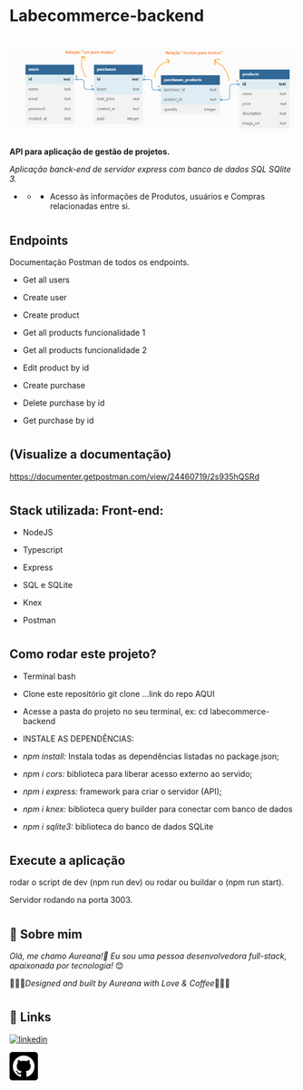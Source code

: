 # Labecommerce-backend
#

![Navigate](./src/img/banco-dados.png)
##

**API para aplicação de gestão de projetos.**

*Aplicação banck-end de servidor express com banco de dados SQL SQlite 3.*

*    *  *  Acesso às informações de Produtos, usuários e Compras relacionadas entre si.

#
## Endpoints
Documentação Postman de todos os endpoints.

* Get all users
 
* Create user
 
* Create product
 
* Get all products funcionalidade 1
 
* Get all products funcionalidade 2
 
* Edit product by id
 
* Create purchase
 
* Delete purchase by id
 
* Get purchase by id


#
#
## (Visualize a documentação)

https://documenter.getpostman.com/view/24460719/2s935hQSRd

#
## Stack utilizada: Front-end: 
* NodeJS 

* Typescript

* Express

* SQL e SQLite

* Knex

* Postman
#


## Como rodar este projeto?

* Terminal bash
* Clone este repositório
git clone ...link do repo AQUI

* Acesse a pasta do projeto no seu terminal, ex: cd labecommerce-backend

* INSTALE AS DEPENDÊNCIAS: 

* *npm install:*  Instala todas as dependências listadas no package.json;
* *npm i cors:*  biblioteca para liberar acesso externo ao servido;
* *npm i express:*  framework para criar o servidor (API);
* *npm i knex:*  biblioteca query builder para conectar com banco de dados
* *npm i sqlite3:*  biblioteca do banco de dados SQLite
#
## Execute a aplicação

rodar o script de dev (npm run dev) ou rodar ou buildar o (npm run start).

 Servidor rodando na porta  3003. 
#
#

## 🚀 Sobre mim
 *Olá, me chamo Aureana!👋 Eu sou uma pessoa desenvolvedora full-stack, apaixonada por tecnologia!* 😊

 💖💖💖*Designed and built by Aureana with Love & Coffee*💖💖💖
#
#

## 🔗 Links

[![linkedin](https://img.shields.io/badge/linkedin-0A66C2?style=for-the-badge&logo=linkedin&logoColor=white)](https://www.linkedin.com/in/aureana-santos-a7091b21b)

[![GitHub](./src/img/github22.png)](https://github.com/Aureana)
